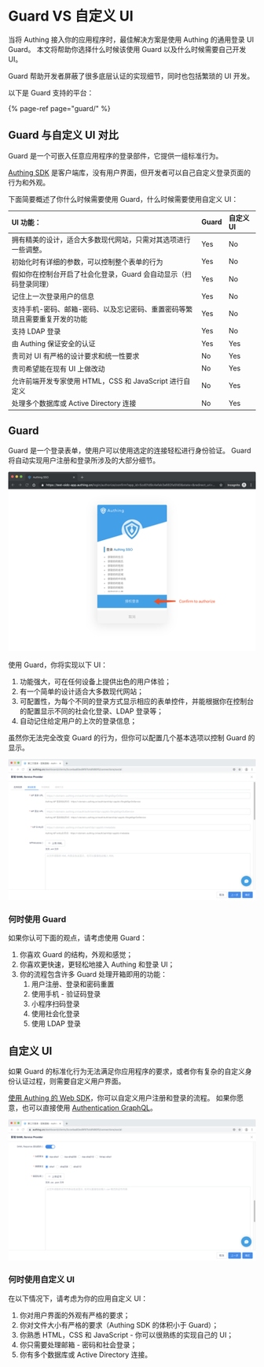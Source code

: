 # Guard VS 自定义 UI

当将 Authing 接入你的应用程序时，最佳解决方案是使用 Authing 的通用登录 UI Guard。 本文将帮助你选择什么时候该使用 Guard 以及什么时候需要自己开发 UI。

Guard 帮助开发者屏蔽了很多底层认证的实现细节，同时也包括繁琐的 UI 开发。

以下是 Guard 支持的平台：

{% page-ref page="guard/" %}

## Guard 与自定义 UI 对比

Guard 是一个可嵌入任意应用程序的登录部件，它提供一组标准行为。

[Authing SDK](https://learn.authing.cn/authing/sdk/sdk) 是客户端库，没有用户界面，但开发者可以自己自定义登录页面的行为和外观。

下面简要概述了你什么时候需要使用 Guard，什么时候需要使用自定义 UI：

| **UI 功能：** | Guard | 自定义 UI |
| :--- | :--- | :--- |
| 拥有精美的设计，适合大多数现代网站，只需对其选项进行一些调整。 | Yes | No |
| 初始化时有详细的参数，可以控制整个表单的行为 | Yes | No |
| 假如你在控制台开启了社会化登录，Guard 会自动显示（扫码登录同理） | Yes | No |
| 记住上一次登录用户的信息 | Yes | No |
| 支持手机-密码、邮箱-密码、以及忘记密码、重置密码等繁琐且需要重复开发的功能 | Yes | No |
| 支持 LDAP 登录 | Yes | No |
| 由 Authing 保证安全的认证 | Yes | Yes |
| 贵司对 UI 有严格的设计要求和统一性要求 | No | Yes |
| 贵司希望能在现有 UI 上做改动 | No | Yes |
| 允许前端开发专家使用 HTML，CSS 和 JavaScript 进行自定义 | No | Yes |
| 处理多个数据库或 Active Directory 连接 | No | Yes |

## Guard

Guard 是一个登录表单，使用户可以使用选定的连接轻松进行身份验证。 Guard 将自动实现用户注册和登录所涉及的大部分细节。 

![](../.gitbook/assets/image%20%28204%29.png)

使用 Guard，你将实现以下 UI：

1. 功能强大，可在任何设备上提供出色的用户体验；
2. 有一个简单的设计适合大多数现代网站；
3. 可配置性，为每个不同的登录方式显示相应的表单控件，并能根据你在控制台的配置显示不同的社会化登录、LDAP 登录等；
4. 自动记住给定用户的上次的登录信息；

虽然你无法完全改变 Guard 的行为，但你可以配置几个基本选项以控制 Guard 的显示。

![](../.gitbook/assets/image%20%28330%29.png)

### 何时使用 Guard

如果你认可下面的观点，请考虑使用 Guard：

1. 你喜欢 Guard 的结构，外观和感觉；
2. 你喜欢更快速，更轻松地接入 Authing 和登录 UI；
3. 你的流程包含许多 Guard 处理开箱即用的功能： 
   1. 用户注册、登录和密码重置
   2. 使用手机 - 验证码登录
   3. 小程序扫码登录
   4. 使用社会化登录
   5. 使用 LDAP 登录

## 自定义 UI

如果 Guard 的标准化行为无法满足你应用程序的要求，或者你有复杂的自定义身份认证过程，则需要自定义用户界面。 

[使用 Authing 的 Web SDK](sdk-for-javascript/)，你可以自定义用户注册和登录的流程。 如果你愿意，也可以直接使用 [Authentication GraphQL](open-graphql.md)。

![](../.gitbook/assets/image%20%28120%29.png)

### 何时使用自定义 UI

在以下情况下，请考虑为你的应用自定义 UI：

1. 你对用户界面的外观有严格的要求；
2. 你对文件大小有严格的要求（Authing SDK 的体积小于 Guard）；
3. 你熟悉 HTML，CSS 和 JavaScript - 你可以很熟练的实现自己的 UI；
4. 你只需要处理邮箱 - 密码和社会登录；
5. 你有多个数据库或 Active Directory 连接。



